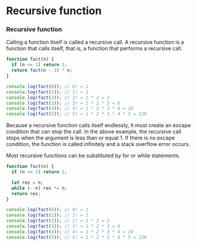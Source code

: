 # Recursive function

### Recursive function

Calling a function itself is called a recursive call. A recursive function is a function that calls itself, that is, a function that performs a recursive call.

```javascript
function fact(n) {
  if (n <= 1) return 1;
  return fact(n - 1) * n;
}

console.log(fact(0)); // 0! = 1
console.log(fact(1)); // 1! = 1
console.log(fact(2)); // 2! = 1 * 2 = 2
console.log(fact(3)); // 3! = 1 * 2 * 3 = 6
console.log(fact(4)); // 4! = 1 * 2 * 3 * 4 = 24
console.log(fact(5)); // 5! = 1 * 2 * 3 * 4 * 5 = 120
```

Because a recursive function calls itself endlessly, it must create an escape condition that can stop the call. In the above example, the recursive call stops when the argument is less than or equal 1. If there is no escape condition, the function is called infinitely and a stack overflow error occurs.

Most recursive functions can be substituted by for or while statements.

```javascript
function fact(n) {
  if (n <= 1) return 1;

  let res = n;
  while (--n) res *= n;
  return res;
}

console.log(fact(0)); // 0! = 1
console.log(fact(1)); // 1! = 1
console.log(fact(2)); // 2! = 1 * 2 = 2
console.log(fact(3)); // 3! = 1 * 2 * 3 = 6
console.log(fact(4)); // 4! = 1 * 2 * 3 * 4 = 24
console.log(fact(5)); // 5! = 1 * 2 * 3 * 4 * 5 = 120
```

